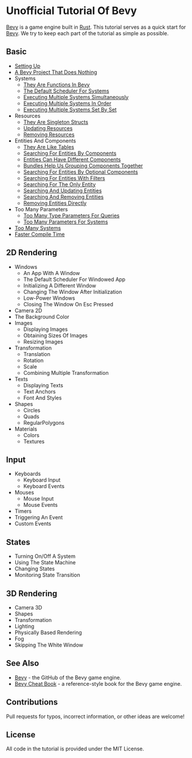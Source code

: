 # Unofficial Tutorial Of Bevy

[Bevy](https://bevyengine.org/) is a game engine built in [Rust](https://www.rust-lang.org/).
This tutorial serves as a quick start for [Bevy](https://bevyengine.org/).
We try to keep each part of the tutorial as simple as possible.

## Basic

* [Setting Up](./tutorial/setting_up.md)
* [A Bevy Project That Does Nothing](./tutorial/a_bevy_project_that_does_nothing.md)
* Systems
  * [They Are Functions In Bevy](./tutorial/they_are_functions_in_bevy.md)
  * [The Default Scheduler For Systems](./tutorial/the_default_scheduler_for_systems.md)
  * [Executing Multiple Systems Simultaneously](./tutorial/executing_multiple_systems_simultaneously.md)
  * [Executing Multiple Systems In Order](./tutorial/executing_multiple_systems_in_order.md)
  * [Executing Multiple Systems Set By Set](./tutorial/executing_multiple_systems_set_by_set.md)
* Resources
  * [They Are Singleton Structs](./tutorial/they_are_singleton_structs.md)
  * [Updating Resources](./tutorial/updating_resources.md)
  * [Removing Resources](./tutorial/removing_resources.md)
* Entities And Components
  * [They Are Like Tables](./tutorial/they_are_like_tables.md)
  * [Searching For Entities By Components](./tutorial/searching_for_entities_by_components.md)
  * [Entities Can Have Different Components](./tutorial/entities_can_have_different_components.md)
  * [Bundles Help Us Grouping Components Together](./tutorial/bundles_help_us_grouping_components_together.md)
  * [Searching For Entities By Optional Components](./tutorial/searching_for_entities_by_optional_components.md)
  * [Searching For Entities With Filters](./tutorial/searching_for_entities_with_filters.md)
  * [Searching For The Only Entity](./tutorial/searching_for_the_only_entity.md)
  * [Searching And Updating Entities](./tutorial/searching_and_updating_entities.md)
  * [Searching And Removing Entities](./tutorial/searching_and_removing_entities.md)
  * [Removing Entities Directly](./tutorial/removing_entities_directly.md)
* Too Many Parameters
  * [Too Many Type Parameters For Queries](./tutorial/too_many_type_parameters_for_queries.md)
  * [Too Many Parameters For Systems](./tutorial/too_many_parameters_for_systems.md)
* [Too Many Systems](./tutorial/too_many_systems.md)
* [Faster Compile Time](./tutorial/faster_compile_time.md)

## 2D Rendering

* Windows
  * An App With A Window
  * The Default Scheduler For Windowed App
  * Initializing A Different Window
    <!-- window_settings.rs -->
  * Changing The Window After Initialization
    <!-- window_settings.rs -->
  * Low-Power Windows
    <!-- low_power.rs -->
  * Closing The Window On Esc Pressed
* Camera 2D
  <!-- (origin, positive x y) -->
* The Background Color
  <!-- clear_color.rs -->
* Images
  * Displaying Images
  * Obtaining Sizes Of Images
  * Resizing Images
* Transformation
  * Translation
  * Rotation
  * Scale
  * Combining Multiple Transformation
* Texts
  * Displaying Texts
  * Text Anchors
  * Font And Styles
  <!-- text2d.rs -->
* Shapes
  * Circles
  * Quads
  * RegularPolygons
  <!-- bevy::prelude::shape -->
* Materials
  * Colors
  * Textures
    <!-- diff shapes -->

## Input

* Keyboards
  * Keyboard Input
  * Keyboard Events
* Mouses
  * Mouse Input
  * Mouse Events
    <!-- cursor -->
* Timers
  <!-- time, w/ w/o repeat, fixed_timestep.rs -->
* Triggering An Event
  <!-- exit -->
* Custom Events
  <!-- event.rs -->

## States

* Turning On/Off A System
  <!-- run_if -->
* Using The State Machine
* Changing States
* Monitoring State Transition
<!-- generic_system.rs -->
<!-- derive States -->
<!-- enum AppState -->
<!-- add_state::<AppState>() -->
<!-- add_systems(OnExit(AppState::MainMenu), ...) -->
<!-- OnEnter, OnExit, OnTransition -->
<!-- run_if(in_state(AppState::MainMenu)) -->
<!-- ResMut<NextState<AppState>> -->
<!-- NextState, next_state.set -->

## 3D Rendering

* Camera 3D
  <!-- camera position, look at -->
* Shapes
  <!-- different shapes -->
* Transformation
  <!-- parent/children, despawn recursively -->
* Lighting
* Physically Based Rendering
* Fog
* Skipping The White Window
  <!-- window_settings.rs -->
<!-- ? multiple windows/cameras, camera background, 2d+3d -->

<!-- * User Interfaces -->

<!-- * Debug -->
  <!-- * Using Local Variables In Systems
  15, SystemParamFunction -->
  <!-- gizmos -->
  <!-- 2d_gizmos.rs -->

<!-- animation -->
  <!-- sprite_sheet.rs -->
<!-- audio -->
<!-- plugin -->
<!-- wasm, my practice, 26_wasm_test -->
<!-- beyond bevy -->

## See Also

* [Bevy](https://github.com/bevyengine/bevy) - the GitHub of the Bevy game engine.
* [Bevy Cheat Book](https://bevy-cheatbook.github.io/) - a reference-style book for the Bevy game engine.

## Contributions

Pull requests for typos, incorrect information, or other ideas are welcome!

## License

All code in the tutorial is provided under the MIT License.
